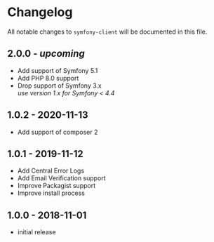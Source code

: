 # Changelog

All notable changes to `symfony-client` will be documented in this file.

## 2.0.0 - *upcoming*

- Add support of Symfony 5.1
- Add PHP 8.0 support
- Drop support of Symfony 3.x  
  *use version 1.x for Symfony < 4.4*

## 1.0.2 - 2020-11-13

- Add support of composer 2

## 1.0.1 - 2019-11-12

- Add Central Error Logs 
- Add Email Verification support
- Improve Packagist support
- Improve install process

## 1.0.0 - 2018-11-01

- initial release
